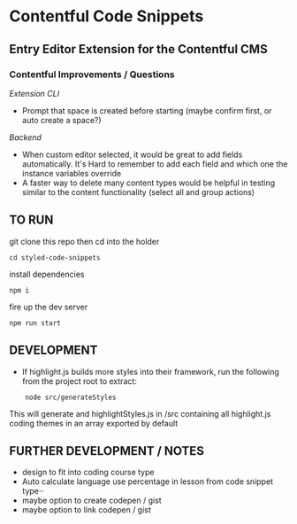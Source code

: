 # Contentful Code Snippets
## Entry Editor Extension for the Contentful CMS


### Contentful Improvements / Questions

*Extension CLI*
- Prompt that space is created before starting (maybe confirm first, or auto create a space?)

*Backend*
- When custom editor selected, it would be great to add fields automatically. It's Hard to remember to add each field and which one the instance variables override
- A faster way to delete many content types would be helpful in testing similar to the content functionality (select all and group actions)

## TO RUN

git clone this repo then cd into the holder
```
cd styled-code-snippets
```
install dependencies
```
npm i
```
fire up the dev server
```
npm run start
```

## DEVELOPMENT

- If highlight.js builds more styles into their framework, run the following from the project root to extract:
```
    node src/generateStyles
```
This will generate and highlightStyles.js in /src containing all highlight.js coding themes in an array exported by default

## FURTHER DEVELOPMENT / NOTES

- design to fit into coding course type
- Auto calculate language use percentage in lesson from code snippet type⋅⋅
- maybe option to create codepen / gist
- maybe option to link codepen / gist
